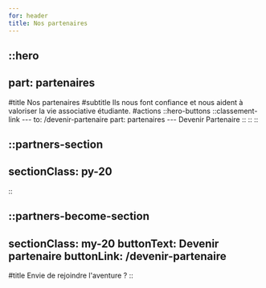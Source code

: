 ```yaml
---
for: header
title: Nos partenaires
---
```


::hero
---
part: partenaires
---
#title
Nos partenaires
#subtitle
Ils nous font confiance et nous aident à valoriser la vie associative étudiante.
#actions
  ::hero-buttons
    ::classement-link
    ---
    to: /devenir-partenaire
    part: partenaires
    ---
    Devenir Partenaire
    ::
  ::
::

::partners-section
---
sectionClass: py-20
---
::


::partners-become-section
---
sectionClass: my-20
buttonText: Devenir partenaire
buttonLink: /devenir-partenaire
---
#title
Envie de rejoindre l'aventure ?
::
